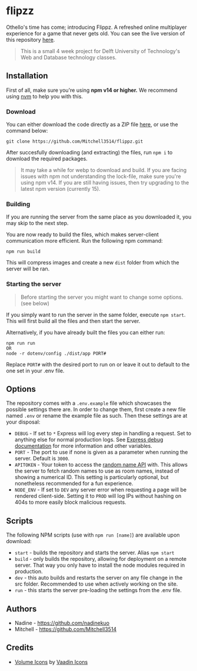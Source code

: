 # flipzz
Othello's time has come; introducing Flippz. A refreshed online multiplayer experience for a game that never gets old. You can see the live version of this repository [here][liveURL].

> This is a small 4 week project for Delft University of Technology's Web and Database technology classes.

## Installation
First of all, make sure you're using **npm v14 or higher.** We recommend using [nvm] to help you with this.

### Download
You can either download the code directly as a ZIP file [here][GitHub ZIP link], or use the command below:
```
git clone https://github.com/Mitchell3514/flippz.git
```
After succesfully downloading (and extracting) the files, run `npm i` to download the required packages.

> It may take a while for webp to download and build. If you are facing issues with npm not understanding the lock-file, make sure you're using npm v14. If you are still having issues, then try upgrading to the latest npm version (currently 15).

### Building
If you are running the server from the same place as you downloaded it, you may skip to the next step.

You are now ready to build the files, which makes server-client communication more efficient. Run the following npm command:
```
npm run build
```
This will compress images and create a new `dist` folder from which the server will be ran.
### Starting the server
> Before starting the server you might want to change some options. (see below)

If you simply want to run the server in the same folder, execute `npm start`. This will first build all the files and then start the server.

Alternatively, if you have already built the files you can either run:
```
npm run run
OR 
node -r dotenv/config ./dist/app PORT#
```
Replace `PORT#` with the desired port to run on or leave it out to default to the one set in your .env file.

## Options
The repository comes with a `.env.example` file which showcases the possible settings there are. In order to change them, first create a new file named `.env` or rename the example file as such. Then these settings are at your disposal:
 - `DEBUG` - If set to `*` Express will log every step in handling a request. Set to anything else for normal production logs. See [Express debug documentation] for more information and other variables.
 - `PORT` - The port to use if none is given as a parameter when running the server. Default is `3000`.
 - `APITOKEN` - Your token to access the [random name API] with. This allows the server to fetch random names to use as room names, instead of showing a numerical ID. This setting is particularly optional, but nonetheless recommended for a fun experience.
 - `NODE_ENV` - If set to `DEV` any server error when requesting a page will be rendered client-side. 
 Setting it to `PROD` will log IPs without hashing on 404s to more easily block malicious requests.

## Scripts
The following NPM scripts (use with `npm run [name]`) are available upon download:
 - `start` - builds the repository and starts the server. Alias `npm start`
 - `build` - only builds the repository, allowing for deployment on a remote server. That way you only have to install the node modules required in production.
 - `dev` - this auto builds and restarts the server on any file change in the src folder. Recommended to use when actively working on the site.
 - `run` - this starts the server pre-loading the settings from the .env file.

## Authors
 - Nadine - https://github.com/nadinekuo
 - Mitchell - https://github.com/Mitchell3514

## Credits
 - [Volume Icons](https://iconscout.com/icon-pack/ui-elements-1) by [Vaadin Icons](https://iconscout.com/contributors/vaadin-icons)


[liveURL]: http://mitchells.work:3000/
[Express debug documentation]: https://expressjs.com/en/guide/debugging.html
[GitHub ZIP link]: https://github.com/Mitchell3514/flippz/archive/main.zip
[random name API]: http://the-one-api.dev
[nvm]: https://github.com/nvm-sh/nvm

